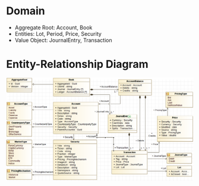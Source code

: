 # Domain
* Aggregate Root: Account, Book
* Entities: Lot, Period, Price, Security
* Value Object: JournalEntry, Transaction

# Entity-Relationship Diagram
![Entity-Relationship Diagram](https://github.com/rafaelturon/blockchain-investments-docs/raw/master/images/er-diagram.png)
